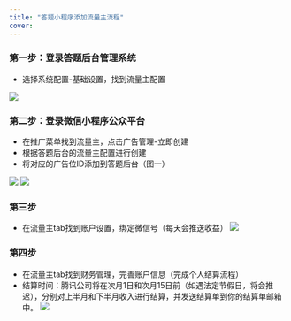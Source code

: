 ```yaml
---
title: "答题小程序添加流量主流程"
cover: 
---
```

### 第一步：登录答题后台管理系统
 - 选择系统配置-基础设置，找到流量主配置

![](https://cdn.jsdelivr.net/gh/hehuixiong/image-host/addllz/1.png)

### 第二步：登录微信小程序公众平台
 - 在推广菜单找到流量主，点击广告管理-立即创建
 - 根据答题后台的流量主配置进行创建
 - 将对应的广告位ID添加到答题后台（图一）

![](https://cdn.jsdelivr.net/gh/hehuixiong/image-host/addllz/2.png)
![](https://cdn.jsdelivr.net/gh/hehuixiong/image-host/addllz/3.png)

### 第三步
- 在流量主tab找到账户设置，绑定微信号（每天会推送收益）
![](https://cdn.jsdelivr.net/gh/hehuixiong/image-host/addllz/4.png)

### 第四步
- 在流量主tab找到财务管理，完善账户信息（完成个人结算流程）
- 结算时间：腾讯公司将在次月1日和次月15日前（如遇法定节假日，将会推迟），分别对上半月和下半月收入进行结算，并发送结算单到你的结算单邮箱中。
![](https://cdn.jsdelivr.net/gh/hehuixiong/image-host/addllz/5.jpg)